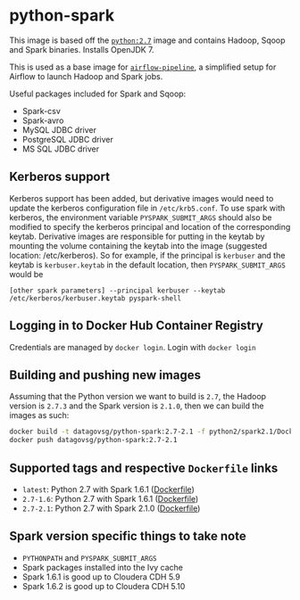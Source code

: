# python-spark

This image is based off the [`python:2.7`](https://hub.docker.com/_/python/) image and
contains Hadoop, Sqoop and Spark binaries. Installs OpenJDK 7.

This is used as a base image for [`airflow-pipeline`](https://github.com/datagovsg/airflow-pipeline), a simplified setup for Airflow to launch Hadoop and Spark jobs.

Useful packages included for Spark and Sqoop:
- Spark-csv
- Spark-avro
- MySQL JDBC driver
- PostgreSQL JDBC driver
- MS SQL JDBC driver

## Kerberos support
Kerberos support has been added, but derivative images would need to update the kerberos configuration file in `/etc/krb5.conf`. To use spark with kerberos, the
environment variable `PYSPARK_SUBMIT_ARGS` should also be modified to specify the kerberos principal and location of the corresponding keytab. Derivative images
are responsible for putting in the keytab by mounting the volume containing the keytab into the image (suggested location: /etc/kerberos). So for example, if
the principal is `kerbuser` and the keytab is `kerbuser.keytab` in the default location, then `PYSPARK_SUBMIT_ARGS` would be

`[other spark parameters] --principal kerbuser --keytab /etc/kerberos/kerbuser.keytab pyspark-shell`

## Logging in to Docker Hub Container Registry
Credentials are managed by `docker login`. Login with `docker login`

## Building and pushing new images
Assuming that the Python version we want to build is `2.7`, the Hadoop version is `2.7.3` and the Spark version is `2.1.0`, then we can build the images as such:

```bash
docker build -t datagovsg/python-spark:2.7-2.1 -f python2/spark2.1/Dockerfile .
docker push datagovsg/python-spark:2.7-2.1
```

## Supported tags and respective `Dockerfile` links

- `latest`: Python 2.7 with Spark 1.6.1 ([Dockerfile](Dockerfile))
- `2.7-1.6`: Python 2.7 with Spark 1.6.1 ([Dockerfile](Dockerfile))
- `2.7-2.1`: Python 2.7 with Spark 2.1.0 ([Dockerfile](Dockerfile))

## Spark version specific things to take note
- `PYTHONPATH` and `PYSPARK_SUBMIT_ARGS`
- Spark packages installed into the Ivy cache
- Spark 1.6.1 is good up to Cloudera CDH 5.9
- Spark 1.6.2 is good up to Cloudera CDH 5.10
